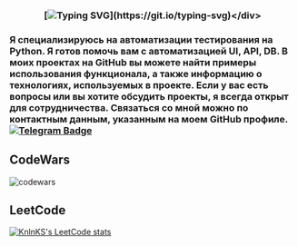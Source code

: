 ### <div align="center">[![Typing SVG](https://readme-typing-svg.demolab.com?font=Fira+Code&pause=1000&width=435&lines=Hi+there+%F0%9F%91%8B%2C+my+name+is+Valery.)](https://git.io/typing-svg)</div>  



### Я специализируюсь на автоматизации тестирования на Python. Я готов помочь вам с автоматизацией UI, API, DB. В моих проектах на GitHub вы можете найти примеры использования функционала, а также информацию о технологиях, используемых в проекте. Если у вас есть вопросы или вы хотите обсудить проекты, я всегда открыт для сотрудничества. Связаться со мной можно по контактным данным, указанным на моем GitHub профиле. [![Telegram Badge](https://img.shields.io/badge/-Too_many_Requests-blue?style=flat&logo=Telegram&logoColor=white)](https://t.me/Too_Many_Requests)   


## CodeWars
![codewars](https://www.codewars.com/users/ValeryIvlev/badges/large)

## LeetCode
[![KnlnKS's LeetCode stats](https://leetcode-stats-six.vercel.app/api?username=ValeryIvlev&theme=dark)](https://github.com/KnlnKS/leetcode-stats)

